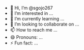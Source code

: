 - 👋 Hi, I’m @sgojo267
- 👀 I’m interested in ...
- 🌱 I’m currently learning ...
- 💞️ I’m looking to collaborate on ...
- 📫 How to reach me ...
- 😄 Pronouns: ...
- ⚡ Fun fact: ...

<!---
sgojo267/sgojo267 is a ✨ special ✨ repository because its `README.md` (this file) appears 
